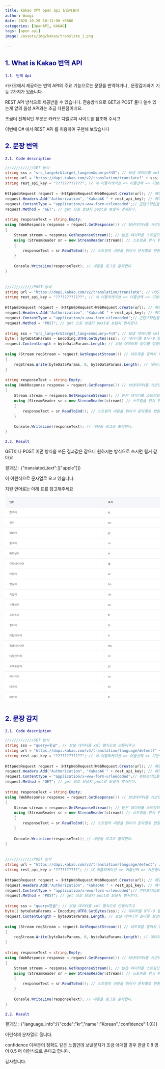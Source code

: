 ```yaml
---
title: kakao 번역 open api 실습해보자
author: Woogi
date: 2020-10-26 10:11:00 +0800
categories: [OpenAPI, KAKAO]
tags: [open api]
image: /assets/img/kakao/translate_1.png

---
```


## <span style="color:darkblue">1. What is Kakao 번역 API</span>

<span style="color:darkblue">`1.1. 번역 Api`</span>

카카오에서 제공하는 번역 API의 주요 기능으로는 문장을 번역하거나 ,  문장감지하기 기능 2가지가 있습니다.

REST API  방식으로 제공받을 수 있습니다.  전송방식으로 GET과 POST 둘다 쓸수 있는게 앞의 음성 API와는 조금 다른점이네요.

조금더 전체적인 부분은 카카오 디벨로퍼 사이트를 참조해 주시고 

이번에 C# 에서 REST API 를 이용하여 구현해 보았습니다 



## <span style="color:darkblue">2. 문장 번역</span>

<span style="color:darkblue">`2.1. Code description`</span>

```c#
/////////////GET 방식
string sss = "src_lang=kr&target_lang=en&query=사과"; // 보낼 데이터를 xml 형식으로 만들어주고
string url = "https://dapi.kakao.com/v2/translation/translate?" + sss; // HOST 및 URL
string rest_api_key = "????????????"; // 내 어플리케이션 => 어플선택 => 기본정보의 앱 키 > REST Key 값 부여            

HttpWebRequest request = (HttpWebRequest)WebRequest.Create(url); // 해당 URL로 네트웍을 만든다
request.Headers.Add("Authorization", "KakaoAK " + rest_api_key); // 헤더에 옵션값을 추가한다.
request.ContentType = "application/x-www-form-urlencoded";// 콘텐츠타입을 명시한다
request.Method = "GET"; // get 으로 보낼지 post로 보낼지 명시한다.

string responseText = string.Empty;
using (WebResponse response = request.GetResponse()) // 보낸데이터를 기반으로 받는다
{
    Stream stream = response.GetResponseStream(); // 받은 데이터를 스트림으로 쓴다
    using (StreamReader sr = new StreamReader(stream)) // 스트림을 읽기 위해 리더를 오픈한다.
    {
        responseText = sr.ReadToEnd(); // 스트림의 내용을 읽어서 문자열로 반환해준다.
    }

    Console.WriteLine(responseText); // 내용을 로그로 출력한다.
}


/////////////POST 방식
string url = "https://dapi.kakao.com/v2/translation/translate"; // HOST 및 URL
string rest_api_key = "????????????"; // 내 어플리케이션 => 어플선택 => 기본정보의 앱 키 > REST Key 값 부여            

HttpWebRequest request = (HttpWebRequest)WebRequest.Create(url); // 해당 URL로 네트웍을 만든다
request.Headers.Add("Authorization", "KakaoAK " + rest_api_key); // 헤더에 옵션값을 추가한다.
request.ContentType = "application/x-www-form-urlencoded";// 콘텐츠타입을 명시한다
request.Method = "POST"; // get 으로 보낼지 post로 보낼지 명시한다.

string sss = "src_lang=kr&target_lang=en&query=사과"; // 보낼 데이터를 xml 형식으로 만들어주고
byte[] byteDataParams = Encoding.UTF8.GetBytes(sss); // 데이터를 UTF-8 형식의 바이트 배열로 변환시켜준다.
request.ContentLength = byteDataParams.Length; // 보낼 데이터의 길이를 설정해준다.

using (Stream reqStream = request.GetRequestStream()) // 네트웍을 열어서 데이터를 보낸다.
{
    reqStream.Write(byteDataParams, 0, byteDataParams.Length); // 데이터 쓰기
}

string responseText = string.Empty;
using (WebResponse response = request.GetResponse()) // 보낸데이터를 기반으로 받는다
{
    Stream stream = response.GetResponseStream(); // 받은 데이터를 스트림으로 쓴다
    using (StreamReader sr = new StreamReader(stream)) // 스트림을 읽기 위해 리더를 오픈한다.
    {
        responseText = sr.ReadToEnd(); // 스트림의 내용을 읽어서 문자열로 반환해준다.
    }

    Console.WriteLine(responseText); // 내용을 로그로 출력한다.
}
```

<span style="color:darkblue">`2.2. Result`</span>

GET이나 POST 어떤 방식을 쓰든 결과값은 같으니 원하시는 방식으로 쓰시면 될거 같아요

결과값 : {"translated_text":[["apple"]]}

이 이런식으로 문자열로 오고 있습니다.

지원 언어로는 아래 표를 참고해주세요

![img](/assets/img/kakao/translate_1.png)

## <span style="color:darkblue">2. 문장 감지</span>

<span style="color:darkblue">`2.1. Code description`</span>

```c#
/////////////GET 방식
string sss = "query=한글"; // 보낼 데이터를 xml 형식으로 만들어주고
string url = "https://dapi.kakao.com/v3/translation/language/detect?" + sss; // HOST 및 URL
string rest_api_key = "????????????"; // 내 어플리케이션 => 어플선택 => 기본정보의 앱 키 > REST Key 값 부여            

HttpWebRequest request = (HttpWebRequest)WebRequest.Create(url); // 해당 URL로 네트웍을 만든다
request.Headers.Add("Authorization", "KakaoAK " + rest_api_key); // 헤더에 옵션값을 추가한다.
request.ContentType = "application/x-www-form-urlencoded";// 콘텐츠타입을 명시한다
request.Method = "GET"; // get 으로 보낼지 post로 보낼지 명시한다.

string responseText = string.Empty;
using (WebResponse response = request.GetResponse()) // 보낸데이터를 기반으로 받는다
{
    Stream stream = response.GetResponseStream(); // 받은 데이터를 스트림으로 쓴다
    using (StreamReader sr = new StreamReader(stream)) // 스트림을 읽기 위해 리더를 오픈한다.
    {
        responseText = sr.ReadToEnd(); // 스트림의 내용을 읽어서 문자열로 반환해준다.
    }

    Console.WriteLine(responseText); // 내용을 로그로 출력한다.
}


/////////////POST 방식
string url = "https://dapi.kakao.com/v3/translation/language/detect"; // HOST 및 URL
string rest_api_key = "??????????"; // 내 어플리케이션 => 어플선택 => 기본정보의 앱 키 > REST Key 값 부여            

HttpWebRequest request = (HttpWebRequest)WebRequest.Create(url); // 해당 URL로 네트웍을 만든다
request.Headers.Add("Authorization", "KakaoAK " + rest_api_key); // 헤더에 옵션값을 추가한다.
request.ContentType = "application/x-www-form-urlencoded";// 콘텐츠타입을 명시한다
request.Method = "POST"; // get 으로 보낼지 post로 보낼지 명시한다.

string sss = "query=한글"; // 보낼 데이터를 xml 형식으로 만들어주고
byte[] byteDataParams = Encoding.UTF8.GetBytes(sss); // 데이터를 UTF-8 형식의 바이트 배열로 변환시켜준다.
request.ContentLength = byteDataParams.Length; // 보낼 데이터의 길이를 설정해준다.

using (Stream reqStream = request.GetRequestStream()) // 네트웍을 열어서 데이터를 보낸다.
{
    reqStream.Write(byteDataParams, 0, byteDataParams.Length); // 데이터 쓰기
}

string responseText = string.Empty;
using (WebResponse response = request.GetResponse()) // 보낸데이터를 기반으로 받는다
{
    Stream stream = response.GetResponseStream(); // 받은 데이터를 스트림으로 쓴다
    using (StreamReader sr = new StreamReader(stream)) // 스트림을 읽기 위해 리더를 오픈한다.
    {
        responseText = sr.ReadToEnd(); // 스트림의 내용을 읽어서 문자열로 반환해준다.
    }

    Console.WriteLine(responseText); // 내용을 로그로 출력한다.
}
```

<span style="color:darkblue">`2.2. Result`</span>

결과값 : {"language_info":[{"code":"kr","name":"Korean","confidence":1.0}]}

이런식의 문자열로 옵니다.

confidence 이부분이 정확도 같은 느낌인데 보낸문자가 조금 애매할 경우 한글 0.8 영어 0.5 머 이런식으로 온다고 합니다.



감사합니다.